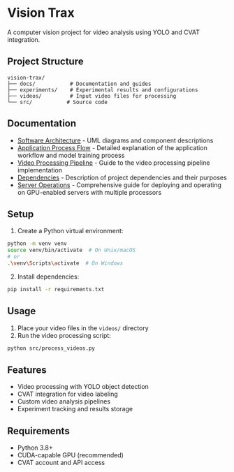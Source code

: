 # Vision Trax

A computer vision project for video analysis using YOLO and CVAT integration.

## Project Structure

```
vision-trax/
├── docs/           # Documentation and guides
├── experiments/    # Experimental results and configurations
├── videos/         # Input video files for processing
└── src/           # Source code
```

## Documentation

- [Software Architecture](docs/software-architecture.md) - UML diagrams and component descriptions
- [Application Process Flow](docs/application-flow.md) - Detailed explanation of the application workflow and model training process
- [Video Processing Pipeline](docs/video-processing-pipeline.md) - Guide to the video processing pipeline implementation
- [Dependencies](docs/dependency-descriptions.md) - Description of project dependencies and their purposes
- [Server Operations](docs/server-operations.md) - Comprehensive guide for deploying and operating on GPU-enabled servers with multiple processors

## Setup

1. Create a Python virtual environment:
```bash
python -m venv venv
source venv/bin/activate  # On Unix/macOS
# or
.\venv\Scripts\activate  # On Windows
```

2. Install dependencies:
```bash
pip install -r requirements.txt
```

## Usage

1. Place your video files in the `videos/` directory
2. Run the video processing script:
```bash
python src/process_videos.py
```

## Features

- Video processing with YOLO object detection
- CVAT integration for video labeling
- Custom video analysis pipelines
- Experiment tracking and results storage

## Requirements

- Python 3.8+
- CUDA-capable GPU (recommended)
- CVAT account and API access 